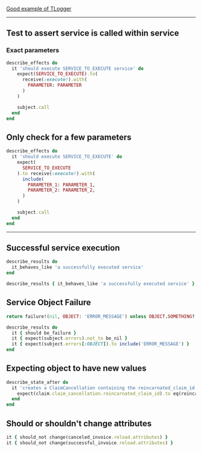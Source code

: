[Good example of TLogger](https://github.com/SonderMindOrg/sonder-rails/blob/develop/services/sondermind_billing/lib/sondermind/billing/services/transfer/transfer.rb#L62-L94)

---

## Test to assert service is called within service

### Exact parameters

```rb
describe_effects do
  it 'should execute SERVICE_TO_EXECUTE service' do
    expect(SERVICE_TO_EXECUTE).to(
      receive(:execute!).with(
        PARAMETER: PARAMETER
      )
    )

    subject.call
  end
end
```

## Only check for a few parameters

```rb
describe_effects do
  it 'should execute SERVICE_TO_EXECUTE' do
    expect(
      SERVICE_TO_EXECUTE
    ).to receive(:execute!).with(
      include(
        PARAMETER_1: PARAMETER_1,
        PARAMETER_2: PARAMETER_2,
      )
    )

    subject.call
  end
end
```

---

## Successful service execution

```rb
describe_results do
  it_behaves_like 'a successfully executed service'
end
```

```rb
describe_results { it_behaves_like 'a successfully executed service' }
```

## Service Object Failure

```rb
return failure!(nil, OBJECT: 'ERROR_MESSAGE') unless OBJECT.SOMETHING?

describe_results do
  it { should be_failure }
  it { expect(subject.errors).not_to be_nil }
  it { expect(subject.errors[:OBJECT]).to include('ERROR_MESSAGE') }
end
```

## Expecting object to have new values

```rb
describe_state_after do
  it 'creates a ClaimCancellation containing the reincarnated_claim_id' do
    expect(claim.claim_cancellation.reincarnated_claim_id).to eq(reincarnated_claim.id)
  end
end
```

## Should or shouldn't change attributes

```rb
it { should_not change(canceled_invoice.reload.attributes) }
it { should_not change(successful_invoice.reload.attributes) }
```
